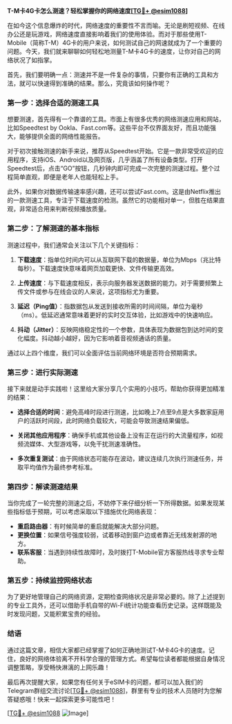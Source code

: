 **T-M卡4G卡怎么测速？轻松掌握你的网络速度[[TG💪+ @esim1088](https://t.me/s/esim1088)]**

在如今这个信息爆炸的时代，网络速度的重要性不言而喻。无论是刷短视频、在线办公还是玩游戏，网络速度直接影响着我们的使用体验。而对于那些使用T-Mobile（简称T-M）4G卡的用户来说，如何测试自己的网速就成为了一个重要的问题。今天，我们就来聊聊如何轻松地测量T-M卡4G卡的速度，让你对自己的网络状况了如指掌。

首先，我们要明确一点：测速并不是一件复杂的事情，只要你有正确的工具和方法，就可以快速得到准确的结果。那么，究竟该如何操作呢？

### **第一步：选择合适的测速工具**

想要测速，首先得有一个靠谱的工具。市面上有很多优秀的网络测速应用和网站，比如Speedtest by Ookla、Fast.com等。这些平台不仅界面友好，而且功能强大，能够提供全面的网络性能报告。

对于初次接触测速的新手来说，推荐从Speedtest开始。它是一款非常受欢迎的应用程序，支持iOS、Android以及网页版，几乎涵盖了所有设备类型。打开Speedtest后，点击“GO”按钮，几秒钟内即可完成一次完整的测速过程。整个过程简单直观，即便是老年人也能轻松上手。

此外，如果你对数据传输速率感兴趣，还可以尝试Fast.com。这是由Netflix推出的一款测速工具，专注于下载速度的检测。虽然它的功能相对单一，但胜在结果直观，非常适合用来判断视频播放质量。

### **第二步：了解测速的基本指标**

测速过程中，我们通常会关注以下几个关键指标：

1. **下载速度**：指单位时间内可以从互联网下载的数据量，单位为Mbps（兆比特每秒）。下载速度快意味着网页加载更快、文件传输更高效。
   
2. **上传速度**：与下载速度相反，表示向服务器发送数据的能力。对于需要频繁上传文件或参与在线会议的人来说，这项指标尤为重要。
   
3. **延迟（Ping值）**：指数据包从发送到接收所需的时间间隔，单位为毫秒（ms）。低延迟通常意味着更好的实时交互体验，比如游戏中的快速响应。
   
4. **抖动（Jitter）**：反映网络稳定性的一个参数，具体表现为数据包到达时间的变化幅度。抖动越小越好，因为它影响着音视频通话的质量。

通过以上四个维度，我们可以全面评估当前网络环境是否符合预期需求。

### **第三步：进行实际测速**

接下来就是动手实践啦！这里给大家分享几个实用的小技巧，帮助你获得更加精准的结果：

- **选择合适的时间**：避免高峰时段进行测速，比如晚上7点至9点是大多数家庭用户的活跃时间段，此时网络负载较大，可能会导致测速结果偏低。
  
- **关闭其他应用程序**：确保手机或其他设备上没有正在运行的大流量程序，如视频流媒体、大型游戏等，以免干扰测速准确性。
  
- **多次重复测试**：由于网络状态可能存在波动，建议连续几次执行测速任务，并取平均值作为最终参考标准。

### **第四步：解读测速结果**

当你完成了一轮完整的测速之后，不妨停下来仔细分析一下所得数据。如果发现某些指标低于预期，可以考虑采取以下措施优化网络表现：

- **重启路由器**：有时候简单的重启就能解决大部分问题。
- **更换位置**：如果信号强度较弱，试着移动到窗户边或者靠近无线发射源的地方。
- **联系客服**：当遇到持续性故障时，及时拨打T-Mobile官方客服热线寻求专业帮助。

### **第五步：持续监控网络状态**

为了更好地管理自己的网络资源，定期检查网络状况是非常必要的。除了上述提到的专业工具外，还可以借助手机自带的Wi-Fi统计功能查看历史记录。这样既能及时发现问题，又能积累宝贵的经验。

### **结语**

通过这篇文章，相信大家都已经掌握了如何正确地测试T-M卡4G卡的速度。记住，良好的网络体验离不开科学合理的管理方式。希望每位读者都能根据自身情况调整策略，享受畅快淋漓的上网乐趣！

最后再次提醒大家，如果您有任何关于eSIM卡的问题，都可以加入我们的Telegram群组交流讨论[[TG💪+ @esim1088](https://t.me/s/esim1088)]，群里有专业的技术人员随时为您解答疑惑哦！快来一起探索更多可能性吧！

[[TG💪+ @esim1088](https://t.me/s/esim1088) ![Image](https://i.postimg.cc/4NQfJmqS/Snipaste-2025-05-13-00-14-12.png)]